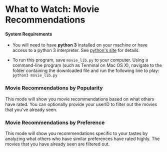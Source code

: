 # What to Watch: Movie Recommendations

#### System Requirements

* You will need to have **python&nbsp;3** installed on your machine or have access to a python&nbsp;3 interpreter. See [python's site](https://www.python.org/) for details.

* To run this program, save `movie_lib.py` to your computer. Using a command-line program (such as Terminal on Mac&nbsp;OS&nbsp;X), navigate to the folder containing the downloaded file and run the following line to play: `python3 movie_lib.py`

### Movie Recommendations by Popularity
This mode will show you movie recommendations based on what others have rated. You can optionally provide your userID to filter out the movies that you've already seen.

### Movie Recommendations by Preference
This mode will show you recommendations specific to your tastes by analyzing what others who have similar preferences have rated highly. The movies that you have already seen are filtered out.
